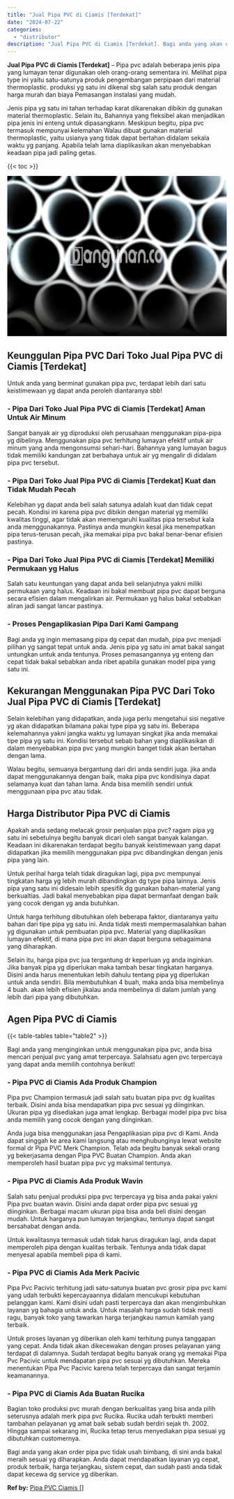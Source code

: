 ```yaml
---
title: "Jual Pipa PVC di Ciamis [Terdekat]"
date: "2024-07-22"
categories: 
  - "distributor"
description: "Jual Pipa PVC di Ciamis [Terdekat]. Bagi anda yang akan order pipa pvc tidak usah bimbang, di sini anda bakal meraih sesuai yg diharapkan. Anda dapat mendapa..."
---
```


**Jual Pipa PVC di Ciamis \[Terdekat\]** – Pipa pvc adalah beberapa jenis pipa yang lumayan tenar digunakan oleh orang-orang sementara ini. Melihat pipa type ini yaitu satu-satunya produk pengembangan perpipaan dari material thermoplastic. produksi yg satu ini dikenal sbg salah satu produk dengan harga murah dan biaya Pemasangan instalasi yang mudah.

Jenis pipa yg satu ini tahan terhadap karat dikarenakan dibikin dg gunakan material thermoplastic. Selain itu, Bahannya yang fleksibel akan menjadikan pipa jenis ini enteng untuk dipasangkann. Meskipun begitu, pipa pvc termasuk mempunyai kelemahan Walau dibuat gunakan material thermoplastic, yaitu usianya yang tidak dapat bertahan didalam sekala waktu yg panjang. Apabila telah lama diaplikasikan akan menyebabkan keadaan pipa jadi paling getas.

{{< toc >}}

![Jual Pipa PVC di Ciamis [Terdekat]](/images/jaul-pipa-pvc-28.png)

## Keunggulan Pipa PVC Dari Toko Jual Pipa PVC di Ciamis \[Terdekat\]

Untuk anda yang berminat gunakan pipa pvc, terdapat lebih dari satu keistimewaan yg dapat anda peroleh diantaranya sbb!

### \- Pipa Dari Toko Jual Pipa PVC di Ciamis \[Terdekat\] Aman Untuk Air Minum

Sangat banyak air yg diproduksi oleh perusahaan menggunakan pipa-pipa yg dibelinya. Menggunakan pipa pvc terhitung lumayan efektif untuk air minum yang anda mengonsumsi sehari-hari. Bahannya yang lumayan bagus tidak memiliki kandungan zat berbahaya untuk air yg mengalir di didalam pipa pvc tersebut.

### \- Pipa Dari Toko Jual Pipa PVC di Ciamis \[Terdekat\] Kuat dan Tidak Mudah Pecah

Kelebihan yg dapat anda beli salah satunya adalah kuat dan tidak cepat pecah. Kondisi ini karena pipa pvc dibikin dengan material yg memiliki kwalitas tinggi, agar tidak akan memengaruhi kualitas pipa tersebut kala anda menggunakannya. Pastinya anda mungkin kesal jika menempatkan pipa terus-terusan pecah, jika memakai pipa pvc bakal benar-benar efisien pastinya.

### \- Pipa Dari Toko Jual Pipa PVC di Ciamis \[Terdekat\] Memiliki Permukaan yg Halus

Salah satu keuntungan yang dapat anda beli selanjutnya yakni miliki permukaan yang halus. Keadaan ini bakal membuat pipa pvc dapat berguna secara efisien dalam mengalirkan air. Permukaan yg halus bakal sebabkan aliran jadi sangat lancar pastinya.

### \- Proses Pengaplikasian Pipa Dari Kami Gampang

Bagi anda yg ingin memasang pipa dg cepat dan mudah, pipa pvc menjadi pilihan yg sangat tepat untuk anda. Jenis pipa yg satu ini amat bakal sangat untungkan untuk anda tentunya. Proses pemasangannya yg enteng dan cepat tidak bakal sebabkan anda ribet apabila gunakan model pipa yang satu ini.

## Kekurangan Menggunakan Pipa PVC Dari Toko Jual Pipa PVC di Ciamis \[Terdekat\]

Selain kelebihan yang didapatkan, anda juga perlu mengetahui sisi negative yg akan didapatkan bilamana pakai type pipa yg satu ini. Beberapa kelemahannya yakni jangka waktu yg lumayan singkat jika anda memakai tipe pipa yg satu ini. Kondisi tersebut sebab bahan yang diaplikasikan di dalam menyebabkan pipa pvc yang mungkin banget tidak akan bertahan dengan lama.

Walau begitu, semuanya bergantung dari diri anda sendiri juga. jika anda dapat menggunakannya dengan baik, maka pipa pvc kondisinya dapat selamanya kuat dan tahan lama. Anda bisa memilih sendiri untuk menggunaan pipa pvc atau tidak.

## Harga Distributor Pipa PVC di Ciamis

Apakah anda sedang melacak grosir penjualan pipa pvc? ragam pipa yg satu ini sebetulnya begitu banyak dicari oleh sangat banyak kalangan. Keadaan ini dikarenakan terdapat begitu banyak keistimewaan yang dapat didapatkan jika memilih menggunakan pipa pvc dibandingkan dengan jenis pipa yang lain.

Untuk perihal harga telah tidak diragukan lagi, pipa pvc mempunyai tingkatan harga yg lebih murah dibandingkan dg type pipa lainnya. Jenis pipa yang satu ini didesain lebih spesifik dg gunakan bahan-material yang berkualtias. Jadi bakal menyebabkan pipa dapat bermanfaat dengan baik yang cocok dengan yg anda butuhkan.

Untuk harga terhitung dibutuhkan oleh beberapa faktor, diantaranya yaitu bahan dari tipe pipa yg satu ini. Anda tidak mesti mempermasalahkan bahan yg digunakan untuk pembuatan pipa pvc. Material yang diaplikasikan lumayan efektif, di mana pipa pvc ini akan dapat berguna sebagaimana yang diharapkan.

Selain itu, harga pipa pvc jua tergantung dr keperluan yg anda inginkan. Jika banyak pipa yg diperlukan maka tambah besar tingkatan harganya. Disini anda harus menentukan lebih dahulu tentang pipa yg diperlukan untuk anda sendiri. Bila membutuhkan 4 buah, maka anda bisa membelinya 4 buah. akan lebih efisien jikalau anda membelinya di dalam jumlah yang lebih dari pipa yang dibutuhkan.

## Agen Pipa PVC di Ciamis

{{< table-tables table="table2" >}}

Bagi anda yang menginginkan untuk menggunakan pipa pvc, anda bisa mencari penjual pvc yang amat terpercaya. Salahsatu agen pvc terpercaya yang dapat anda memilih contohnya berikut!

### \- Pipa PVC di Ciamis Ada Produk Champion

Pipa pvc Champion termasuk jadi salah satu buatan pipa pvc dg kualitas terbaik. Disini anda bisa mendapatkan pipa pvc sesuai yg diinginkan. Ukuran pipa yg disediakan juga amat lengkap. Berbagai model pipa pvc bisa anda memilih yang cocok dengan yang diinginkan.

Anda juga bisa menggunakan jasa Pengaplikasian pipa pvc di Kami. Anda dapat singgah ke area kami langsung atau menghubunginya lewat website formal dr Pipa PVC Merk Champion. Telah ada begitu banyak sekali orang yg bekerjasama dengan Pipa PVC Buatan Champion. Anda akan memperoleh hasil buatan pipa pvc yg maksimal tentunya.

### \- Pipa PVC di Ciamis Ada Produk Wavin

Salah satu penjual produksi pipa pvc terpercaya yg bisa anda pakai yakni Pipa pvc buatan wavin. Disini anda dapat order pipa pvc sesuai yg diinginkan. Berbagai macam ukuran pipa bisa anda beli disini dengan mudah. Untuk harganya pun lumayan terjangkau, tentunya dapat sangat bersahabat dengan anda.

Untuk kwalitasnya termasuk udah tidak harus diragukan lagi, anda dapat memperoleh pipa dengan kualitas terbaik. Tentunya anda tidak dapat menyesal apabila membeli pipa di kami.

### \- Pipa PVC di Ciamis Ada Merk Pacivic

Pipa Pvc Pacivic terhitung jadi satu-satunya buatan pvc grosir pipa pvc kami yang udah terbukti kepercayaannya didalam mencukupi kebutuhan pelanggan kami. Kami disini udah pasti terpercaya dan akan mengimbuhkan layanan yg bahagia untuk anda. Untuk masalah harga sudah tidak mesti ragu, banyak toko yang tawarkan harga terjangkau namun kamilah yang terbaik.

Untuk proses layanan yg diberikan oleh kami terhitung punya tanggapan yang cepat. Anda tidak akan dikecewakan dengan proses pelayanan yang terdapat di dalamnya. Sudah terdapat begitu banyak orang yg memakai Pipa Pvc Pacivic untuk mendapatan pipa pvc sesuai yg dibutuhkan. Mereka menentukan Pipa Pvc Pacivic karena telah terpercaya dan sangat terjamin keamanannya.

### \- Pipa PVC di Ciamis Ada Buatan Rucika

Bagian toko produksi pvc murah dengan berkualitas yang bisa anda pilih seterusnya adalah merk pipa pvc Rucika. Rucika udah terbukti memberi tambahan pelayanan yg amat baik sebab sudah berdiri sejak th. 2002. Hingga sampai sekarang ini, Rucika tetap terus menyediakan pipa sesuai yg dibutuhkan customernya.

Bagi anda yang akan order pipa pvc tidak usah bimbang, di sini anda bakal meraih sesuai yg diharapkan. Anda dapat mendapatkan layanan yg cepat, produk terbaik, harga terjangkau, sistem cepat, dan sudah pasti anda tidak dapat kecewa dg service yg diberikan.

**Ref by:** [Pipa PVC Ciamis []](https://id.wikipedia.org/wiki/Pipa)
